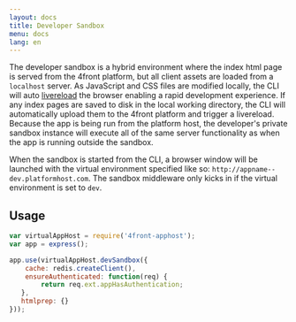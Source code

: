 ```yaml
---
layout: docs
title: Developer Sandbox
menu: docs
lang: en
---
```


The developer sandbox is a hybrid environment where the index html page is served from the 4front platform, but all client assets are loaded from a `localhost` server. As JavaScript and CSS files are modified locally, the CLI will auto [livereload](http://livereload.com/) the browser enabling a rapid development experience. If any index pages are saved to disk in the local working directory, the CLI will automatically upload them to the 4front platform and trigger a livereload. Because the app is being run from the platform host, the developer's private sandbox instance will execute all of the same server functionality as when the app is running outside the sandbox.

When the sandbox is started from the CLI, a browser window will be launched with the virtual environment specified like so: `http://appname--dev.platformhost.com`. The sandbox middleware only kicks in if the virtual environment is set to `dev`.

## Usage

~~~js
var virtualAppHost = require('4front-apphost');
var app = express();

app.use(virtualAppHost.devSandbox({
	cache: redis.createClient(),
   	ensureAuthenticated: function(req) {
   		return req.ext.appHasAuthentication;
   },
   htmlprep: {}
}));
~~~



